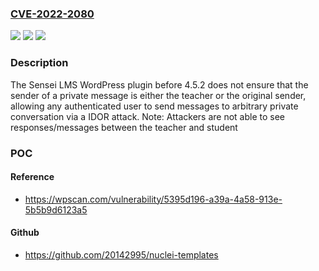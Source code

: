 ### [CVE-2022-2080](https://cve.mitre.org/cgi-bin/cvename.cgi?name=CVE-2022-2080)
![](https://img.shields.io/static/v1?label=Product&message=Sensei%20LMS%20%E2%80%93%20Online%20Courses%2C%20Quizzes%2C%20%26%20Learning&color=blue)
![](https://img.shields.io/static/v1?label=Version&message=4.5.2%20&color=brightgreen)
![](https://img.shields.io/static/v1?label=Vulnerability&message=CWE-639%20Authorization%20Bypass%20Through%20User-Controlled%20Key&color=brightgreen)

### Description

The Sensei LMS WordPress plugin before 4.5.2 does not ensure that the sender of a private message is either the teacher or the original sender, allowing any authenticated user to send messages to arbitrary private conversation via a IDOR attack. Note: Attackers are not able to see responses/messages between the teacher and student

### POC

#### Reference
- https://wpscan.com/vulnerability/5395d196-a39a-4a58-913e-5b5b9d6123a5

#### Github
- https://github.com/20142995/nuclei-templates

